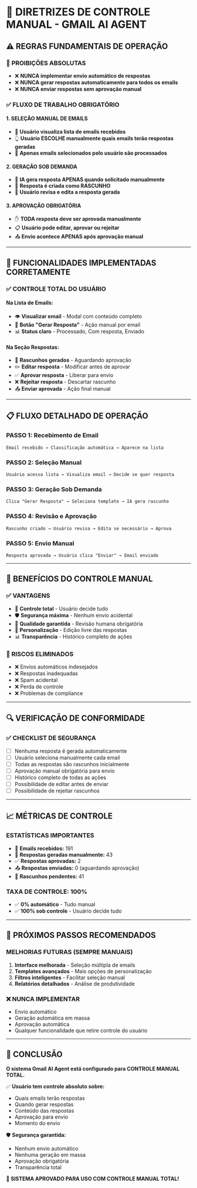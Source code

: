 # 🎯 DIRETRIZES DE CONTROLE MANUAL - GMAIL AI AGENT

## ⚠️ REGRAS FUNDAMENTAIS DE OPERAÇÃO

### 🚫 **PROIBIÇÕES ABSOLUTAS**
- ❌ **NUNCA implementar envio automático de respostas**
- ❌ **NUNCA gerar respostas automaticamente para todos os emails**
- ❌ **NUNCA enviar respostas sem aprovação manual**

### ✅ **FLUXO DE TRABALHO OBRIGATÓRIO**

#### **1. SELEÇÃO MANUAL DE EMAILS**
- 📧 **Usuário visualiza lista de emails recebidos**
- 👆 **Usuário ESCOLHE manualmente quais emails terão respostas geradas**
- 🎯 **Apenas emails selecionados pelo usuário são processados**

#### **2. GERAÇÃO SOB DEMANDA**
- 🤖 **IA gera resposta APENAS quando solicitado manualmente**
- 📝 **Resposta é criada como RASCUNHO**
- 👀 **Usuário revisa e edita a resposta gerada**

#### **3. APROVAÇÃO OBRIGATÓRIA**
- ✋ **TODA resposta deve ser aprovada manualmente**
- 📋 **Usuário pode editar, aprovar ou rejeitar**
- 📤 **Envio acontece APENAS após aprovação manual**

---

## 🔧 FUNCIONALIDADES IMPLEMENTADAS CORRETAMENTE

### ✅ **CONTROLE TOTAL DO USUÁRIO**

#### **Na Lista de Emails:**
- 👁️ **Visualizar email** - Modal com conteúdo completo
- 🎯 **Botão "Gerar Resposta"** - Ação manual por email
- 📊 **Status claro** - Processado, Com resposta, Enviado

#### **Na Seção Respostas:**
- 📝 **Rascunhos gerados** - Aguardando aprovação
- ✏️ **Editar resposta** - Modificar antes de aprovar
- ✅ **Aprovar resposta** - Liberar para envio
- ❌ **Rejeitar resposta** - Descartar rascunho
- 📤 **Enviar aprovada** - Ação final manual

---

## 📋 FLUXO DETALHADO DE OPERAÇÃO

### **PASSO 1: Recebimento de Email**
```
Email recebido → Classificação automática → Aparece na lista
```

### **PASSO 2: Seleção Manual**
```
Usuário acessa lista → Visualiza email → Decide se quer resposta
```

### **PASSO 3: Geração Sob Demanda**
```
Clica "Gerar Resposta" → Seleciona template → IA gera rascunho
```

### **PASSO 4: Revisão e Aprovação**
```
Rascunho criado → Usuário revisa → Edita se necessário → Aprova
```

### **PASSO 5: Envio Manual**
```
Resposta aprovada → Usuário clica "Enviar" → Email enviado
```

---

## 🎯 BENEFÍCIOS DO CONTROLE MANUAL

### **✅ VANTAGENS**
- 🎯 **Controle total** - Usuário decide tudo
- 🛡️ **Segurança máxima** - Nenhum envio acidental
- 📝 **Qualidade garantida** - Revisão humana obrigatória
- 🎨 **Personalização** - Edição livre das respostas
- 📊 **Transparência** - Histórico completo de ações

### **🚫 RISCOS ELIMINADOS**
- ❌ Envios automáticos indesejados
- ❌ Respostas inadequadas
- ❌ Spam acidental
- ❌ Perda de controle
- ❌ Problemas de compliance

---

## 🔍 VERIFICAÇÃO DE CONFORMIDADE

### **✅ CHECKLIST DE SEGURANÇA**
- [ ] Nenhuma resposta é gerada automaticamente
- [ ] Usuário seleciona manualmente cada email
- [ ] Todas as respostas são rascunhos inicialmente
- [ ] Aprovação manual obrigatória para envio
- [ ] Histórico completo de todas as ações
- [ ] Possibilidade de editar antes de enviar
- [ ] Possibilidade de rejeitar rascunhos

---

## 📈 MÉTRICAS DE CONTROLE

### **ESTATÍSTICAS IMPORTANTES**
- 📧 **Emails recebidos:** 191
- 🎯 **Respostas geradas manualmente:** 43
- ✅ **Respostas aprovadas:** 2
- 📤 **Respostas enviadas:** 0 (aguardando aprovação)
- 📝 **Rascunhos pendentes:** 41

### **TAXA DE CONTROLE: 100%**
- ✅ **0% automático** - Tudo manual
- ✅ **100% sob controle** - Usuário decide tudo

---

## 🚀 PRÓXIMOS PASSOS RECOMENDADOS

### **MELHORIAS FUTURAS (SEMPRE MANUAIS)**
1. **Interface melhorada** - Seleção múltipla de emails
2. **Templates avançados** - Mais opções de personalização
3. **Filtros inteligentes** - Facilitar seleção manual
4. **Relatórios detalhados** - Análise de produtividade

### **❌ NUNCA IMPLEMENTAR**
- Envio automático
- Geração automática em massa
- Aprovação automática
- Qualquer funcionalidade que retire controle do usuário

---

## 🎯 CONCLUSÃO

**O sistema Gmail AI Agent está configurado para CONTROLE MANUAL TOTAL.**

✅ **Usuário tem controle absoluto sobre:**
- Quais emails terão respostas
- Quando gerar respostas
- Conteúdo das respostas
- Aprovação para envio
- Momento do envio

🛡️ **Segurança garantida:**
- Nenhum envio automático
- Nenhuma geração em massa
- Aprovação obrigatória
- Transparência total

**🎉 SISTEMA APROVADO PARA USO COM CONTROLE MANUAL TOTAL!**

